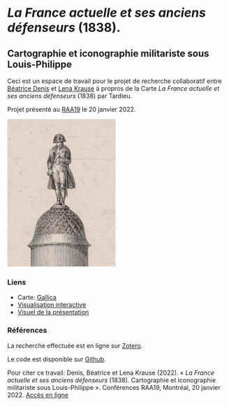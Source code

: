 # *La France actuelle et ses anciens défenseurs* (1838). 
## Cartographie et iconographie militariste sous Louis-Philippe 

Ceci est un espace de travail pour le projet de recherche collaboratif entre [Béatrice Denis](https://histart.umontreal.ca/repertoire-departement/doctorants/doctorant/in/in32580/sg/Beatrice%20Denis/) et [Lena Krause](https://lenamk.site) à propros de la Carte *La France actuelle et ses anciens défenseurs* (1838) par Tardieu.

Projet présenté au [RAA19](https://raa19.com/2021/10/31/la-france-actuelle/) le 20 janvier 2022.

<img src="./img/Carte1838_details/Top_ColonneAusterlitz.png" style="zoom: 33%;" />


### Liens 
- Carte: [Gallica](https://gallica.bnf.fr/ark:/12148/btv1b53083503z)
- [Visualisation interactive](https://lenamk.site/carte1838/viz/)
- [Visuel de la présentation](https://www.canva.com/design/DAE1RltcXjo/hf4mxVvtaPofDm-57xtjeg/view?utm_content=DAE1RltcXjo&utm_campaign=designshare&utm_medium=link&utm_source=sharebutton)

### Références
La recherche effectuée est en ligne sur [Zotero](https://www.zotero.org/groups/4298276/carte1838/library).

Le code est disponible sur [Github](https://github.com/lenaMK/carte1838).

Pour citer ce travail: 
Denis, Béatrice et Lena Krause (2022). « *La France actuelle et ses anciens défenseurs* (1838). Cartographie et iconographie militariste sous Louis-Philippe ». Conférences RAA19, Montréal, 20 janvier 2022. [Accès en ligne](https://lenamk.site/carte1838/)